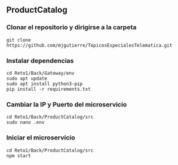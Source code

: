## ProductCatalog

### Clonar el repositorio y dirigirse a la carpeta

    git clone https://github.com/mjgutierre/TopicosEspecialesTelematica.git
    
### Instalar dependencias 

    cd Reto1/Back/Gateway/env 
    sudo apt update
    sudo apt install python3-pip
    pip install -r requirements.txt
    
### Cambiar la IP y Puerto del microservicio 

    cd Reto1/Back/ProductCatalog/src
    sudo nano .env

### Iniciar el microservicio
    cd Reto1/Back/ProductCatalog/src    
    npm start
    

